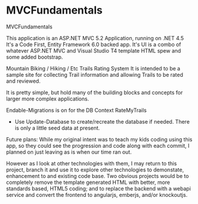 # MVCFundamentals
MVCFundamentals

This application is an ASP.NET MVC 5.2 Application, running on .NET 4.5
It's a Code First, Entity Framework 6.0 backed app.
It's UI is a combo of whatever ASP.NET MVC and Visual Studio T4 template HTML spew and some added bootstrap.

Mountain Biking / Hiking / Etc Trails Rating System
It is intended to be a sample site for collecting Trail information and allowing Trails to be rated and reviewed.

It is pretty simple, but hold many of the building blocks and concepts for larger more complex applications.

Endable-Migrations is on for the DB Context RateMyTrails
   * Use Update-Database to create/recreate the database if needed. There is only a little seed data at present.


Future plans:
While my original intent was to teach my kids coding using this app, so they could see the progression and code along with each commit, I planned on just leaving as is when our time ran out. 

However as I look at other technologies with them, I may return to this project, branch it and use it to explore other technologies to demonstate, enhancement to and existing code base. Two obvious projects would be to completely remove the template generated HTML with better, more standards based, HTML5 coding; and to replace the backend with a webapi service and convert the frontend to angularjs, emberjs, and/or knockoutjs.
